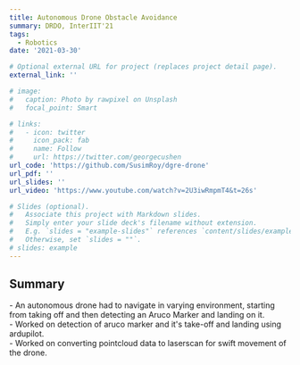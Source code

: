 ```yaml
---
title: Autonomous Drone Obstacle Avoidance
summary: DRDO, InterIIT'21
tags:
  - Robotics
date: '2021-03-30'

# Optional external URL for project (replaces project detail page).
external_link: ''

# image:
#   caption: Photo by rawpixel on Unsplash
#   focal_point: Smart

# links:
#   - icon: twitter
#     icon_pack: fab
#     name: Follow
#     url: https://twitter.com/georgecushen
url_code: 'https://github.com/SusimRoy/dgre-drone'
url_pdf: ''
url_slides: ''
url_video: 'https://www.youtube.com/watch?v=2U3iwRmpmT4&t=26s'

# Slides (optional).
#   Associate this project with Markdown slides.
#   Simply enter your slide deck's filename without extension.
#   E.g. `slides = "example-slides"` references `content/slides/example-slides.md`.
#   Otherwise, set `slides = ""`.
# slides: example
---
```


<h2>Summary</h2> 
- An autonomous drone had to navigate in varying environment, starting from taking off and then detecting an Aruco Marker and landing on it. <br/>
-  Worked on detection of aruco marker and it's take-off and landing using ardupilot. <br/>
- Worked on converting pointcloud data to laserscan for swift movement of the drone.